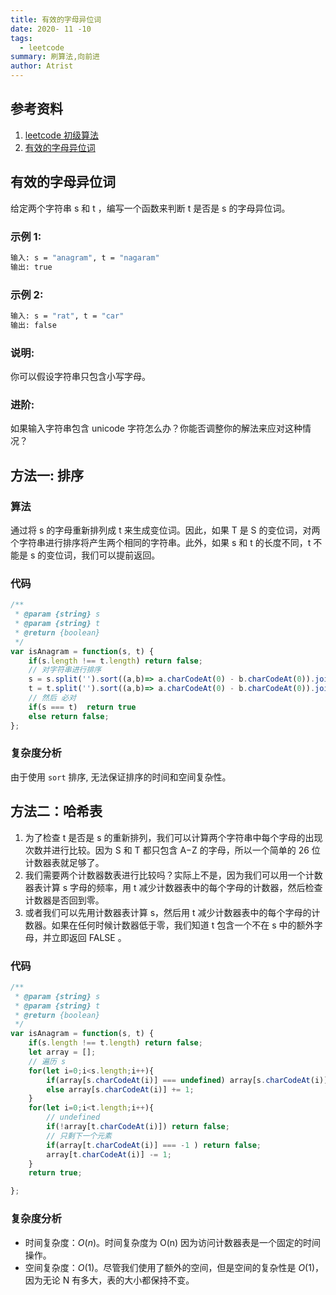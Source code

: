 ```yaml
---
title: 有效的字母异位词
date: 2020- 11 -10
tags:
  - leetcode
summary: 刷算法,向前进
author: Atrist
---
```


## 参考资料

1. [leetcode 初级算法](https://leetcode-cn.com/leetbook/detail/top-interview-questions-easy/)
2. [有效的字母异位词](https://leetcode-cn.com/problems/valid-anagram/description/)

## 有效的字母异位词
给定两个字符串 s 和 t ，编写一个函数来判断 t 是否是 s 的字母异位词。



### 示例 1:
```bash
输入: s = "anagram", t = "nagaram"
输出: true
```
### 示例 2:
```bash
输入: s = "rat", t = "car"
输出: false
```
### 说明:
你可以假设字符串只包含小写字母。
### 进阶:
如果输入字符串包含 unicode 字符怎么办？你能否调整你的解法来应对这种情况？
## 方法一: 排序
### 算法
通过将 s 的字母重新排列成 t 来生成变位词。因此，如果 T 是 S 的变位词，对两个字符串进行排序将产生两个相同的字符串。此外，如果 s 和 t 的长度不同，t 不能是 s 的变位词，我们可以提前返回。

### 代码
```js
/**
 * @param {string} s
 * @param {string} t
 * @return {boolean}
 */
var isAnagram = function(s, t) {
    if(s.length !== t.length) return false;
    // 对字符串进行排序
    s = s.split('').sort((a,b)=> a.charCodeAt(0) - b.charCodeAt(0)).join('');
    t = t.split('').sort((a,b)=> a.charCodeAt(0) - b.charCodeAt(0)).join('');
    // 然后 必对
    if(s === t)  return true
    else return false;
};
```

### 复杂度分析
由于使用 `sort` 排序, 无法保证排序的时间和空间复杂性。

## 方法二：哈希表
1. 为了检查 t 是否是 s 的重新排列，我们可以计算两个字符串中每个字母的出现次数并进行比较。因为 S 和 T 都只包含 A−Z 的字母，所以一个简单的 26 位计数器表就足够了。
2. 我们需要两个计数器数表进行比较吗？实际上不是，因为我们可以用一个计数器表计算 s 字母的频率，用 t 减少计数器表中的每个字母的计数器，然后检查计数器是否回到零。
3. 或者我们可以先用计数器表计算 s，然后用 t 减少计数器表中的每个字母的计数器。如果在任何时候计数器低于零，我们知道 t 包含一个不在 s 中的额外字母，并立即返回 FALSE 。

### 代码
```js
/**
 * @param {string} s
 * @param {string} t
 * @return {boolean}
 */
var isAnagram = function(s, t) {
    if(s.length !== t.length) return false;
    let array = [];
    // 遍历 s
    for(let i=0;i<s.length;i++){
        if(array[s.charCodeAt(i)] === undefined) array[s.charCodeAt(i)] = 1;
        else array[s.charCodeAt(i)] += 1;
    }
    for(let i=0;i<t.length;i++){
        // undefined
        if(!array[t.charCodeAt(i)]) return false;
        // 只剩下一个元素
        if(array[t.charCodeAt(i)] === -1 ) return false;
        array[t.charCodeAt(i)] -= 1;
    }
    return true;

};
```

### 复杂度分析
- 时间复杂度：$O(n)$。时间复杂度为 O(n) 因为访问计数器表是一个固定的时间操作。
- 空间复杂度：$O(1)$。尽管我们使用了额外的空间，但是空间的复杂性是 $O(1)$，因为无论 N 有多大，表的大小都保持不变。

